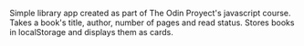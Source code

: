Simple library app created as part of The Odin Proyect's javascript course. Takes a book's title, author, number of pages and read status. Stores books in localStorage and displays them as cards.
